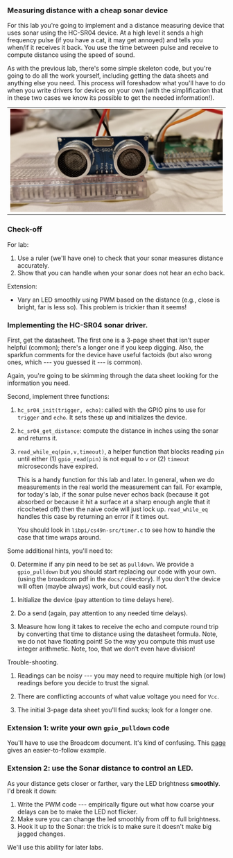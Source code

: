 ### Measuring distance with a cheap sonar device
	
For this lab you're going to implement and a distance measuring device
that uses sonar using the HC-SR04 device.  At a high level it sends a
high frequency pulse (if you have a cat, it may get annoyed) and tells
you when/if it receives it back.  You use the time between pulse and
receive to compute distance using the speed of sound.

As with the previous lab, there's some simple skeleton code, but you're
going to do all the work yourself, including getting the data sheets
and anything else you need.  This process will foreshadow what you'll
have to do when you write drivers for devices on your own (with the
simplification that in these two cases we know its possible to get the
needed information!).

<table><tr><td>
  <img src="images/hc-sr04.jpg"/>
</td></tr></table>


### Check-off

For lab:
   1. Use a ruler (we'll have one) to check that your sonar measures distance accurately.
   2. Show that you can handle when your sonar does not hear an echo back.

Extension: 
   - Vary an LED smoothly using PWM based on the distance (e.g.,
    close is bright, far is less so).  This problem is trickier than
    it seems!


### Implementing the HC-SR04 sonar driver.

First, get the datasheet.  The first one is a 3-page sheet that isn't
super helpful (common); there's a longer one if you keep digging.
Also, the sparkfun comments for the device have useful factoids (but
also wrong ones, which --- you guessed it --- is common).

Again, you're going to be skimming through the data sheet looking
for the information you need.

Second, implement three functions:
 1. `hc_sr04_init(trigger, echo)`: called with the GPIO pins to use for 
    `trigger` and `echo`.  It sets these up and initializes the device.

 2. `hc_sr04_get_distance`: compute the distance in inches using the sonar
     and returns it.

 3. `read_while_eq(pin,v,timeout)`, a helper function that blocks reading `pin`
     until either (1) `gpio_read(pin)` is not equal to `v` or (2) `timeout`
     microseconds have expired.   

     This is a handy function for this lab and later.  In general, when
     we do measurements in the real world the measurement can fail.
     For example, for today's lab, if the sonar pulse never echos back
     (because it got absorbed or because it hit a surface at a sharp
     enough  angle that it ricocheted off) then the naive code will just
     lock up.  `read_while_eq` handles this case by returning an error
     if it times out.

     You should look in `libpi/cs49n-src/timer.c` to see how to handle
     the case that time wraps around.

Some additional hints, you'll need to:

 0. Determine if any pin need to be set as `pulldown`.  We provide a
    `gpio_pulldown` but you should start replacing our code with your own.
    (using the broadcom pdf in the `docs/` directory).  If you don't 
    the device will often (maybe always) work, but could easily not.

 1. Initialize the device (pay attention to time delays here).

 2. Do a send (again, pay attention to any needed time delays).
        
 3. Measure how long it takes to receive the echo and compute round trip
    by converting that time to distance using the datasheet formula.
    Note, we do not have floating point!  So the way you compute this must
    use integer arithmetic.  Note, too, that we don't even have division!

Trouble-shooting.

  1. Readings can be noisy --- you may need to require multiple
  high (or low) readings before you decide to trust the signal.

  2. There are conflicting accounts of what value voltage you
  need for `Vcc`.

  3. The initial 3-page data sheet you'll find sucks; look for
  a longer one. 

### Extension 1: write your own `gpio_pulldown` code 

You'll have to use the Broadcom document. It's kind of confusing.  This [page](http://what-when-how.com/Tutorial/topic-334jc9v/Raspberry-Pi-Hardware-Reference-126.html) gives an easier-to-follow example.

### Extension 2: use the Sonar distance to control an LED.

As your distance gets closer or farther,  vary the LED brightness **smoothly**.
I'd break it down:

   1. Write the PWM code --- empirically figure out what how coarse your
      delays can be to make the LED not flicker.
   2. Make sure you can change the led smoothly from off to full brightness.
   3. Hook it up to the Sonar: the trick is to make sure it doesn't make big jagged
      changes.

We'll use this ability for later labs.
